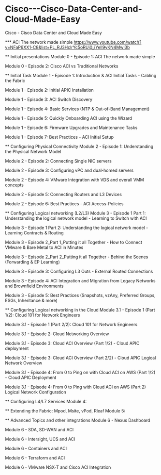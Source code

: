 # Cisco---Cisco-Data-Center-and-Cloud-Made-Easy
Cisco - Cisco Data Center and Cloud Made Easy


*** ACI The network made simple
https://www.youtube.com/watch?v=NFaP6XX1-C8&list=PL_RJ3HclrYc5oRUi0_iYeIl9yKN4Mwl3b

** Initial presentations
Module 0 - Episode 1: ACI The network made simple

Module 0 - Episode 2: Cisco ACI vs Traditional Networks


** Initial Task
Module 1 - Episode 1: Introduction & ACI Initial Tasks - Cabling the Fabric

Module 1 - Episode 2: Initial APIC Installation

Module 1 - Episode 3: ACI Switch Discovery

Module 1 - Episode 4: Basic Services (NTP & Out-of-Band Management)

Module 1 - Episode 5: Quickly Onboarding ACI using the Wizard

Module 1 - Episode 6: Firmware Upgrades and Maintenance Tasks

Module 1 - Episode 7: Best Practices - ACI Initial Setup


** Configuring Physical Connectivity
Module 2 - Episode 1: Understanding the Physical Network Model

Module 2 - Episode 2: Connecting Single NIC servers

Module 2 - Episode 3: Configuring vPC and dual-homed servers

Module 2 - Episode 4: VMware Integration with VDS and overall VMM concepts

Module 2 - Episode 5: Connecting Routers and L3 Devices

Module 2 - Episode 6: Best Practices - ACI Access-Policies


** Configuring Logical networking (L2/L3)
Module 3 - Episode 1 Part 1: Understanding the logical network model - Learning to Switch with ACI

Module 3 - Episode 1 Part 2: Understanding the logical network model - Learning Contracts & Routing

Module 3 - Episode 2_Part 1_Putting it all Together - How to Connect VMware & Bare Metal to ACI in Minutes

Module 3 - Episode 2_Part 2_Putting it all Together - Behind the Scenes (Forwarding & EP Learning)

Module 3 - Episode 3: Configuring L3 Outs - External Routed Connections

Module 3 - Episode 4: ACI Integration and Migration from Legacy Networks and Brownfield Environments

Module 3 - Episode 5: Best Practices (Snapshots, vzAny, Preferred Groups, ESGs, Inheritance & more)


** Configuring Logical networking in the Cloud
Module 3.1 - Episode 1 (Part 1/2): Cloud 101 for Network Engineers

Module 3.1 - Episode 1 (Part 2/2): Cloud 101 for Network Engineers

Module 3.1 - Episode 2: Cloud Networking Overview

Module 3.1 - Episode 3: Cloud ACI Overview (Part 1/2) - Cloud APIC deployment

Module 3.1 - Episode 3: Cloud ACI Overview (Part 2/2) - Cloud APIC Logical Network Overview

Module 3.1 - Episode 4: From 0 to Ping on with Cloud ACI on AWS (Part 1/2) - Cloud APIC Deployment

Module 3.1 - Episode 4: From 0 to Ping with Cloud ACI on AWS (Part 2) Logical Network Configuration


** Configuring L4/L7 Services
Module 4:


** Extending the Fabric: Mpod, Msite, vPod, Rleaf
Module 5:


** Advanced Topics and other integrations
Module 6 - Nexus Dashboard

Module 6 - SDA, SD-WAN and ACI

Module 6 - Intersight, UCS and ACI

Module 6 - Containers and ACI

Module 6 - Terraform and ACI

Module 6 - VMware NSX-T and Cisco ACI Integration
